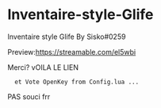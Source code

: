 # Inventaire-style-Glife




Inventaire style Glife By Sisko#0259



Preview:https://streamable.com/el5wbi


Merci?
vOILA LE LIEN 

      et Vote OpenKey from Config.lua ...
      
      
      
      
      
      
      
      
   PAS  souci
 frr
 
